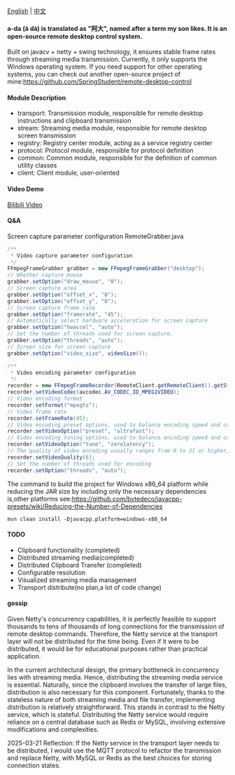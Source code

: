 [English](README.md) | [中文](README_zh.md)

#### a-da (ā dà) is translated as "阿大", named after a term my son likes. It is an open-source remote desktop control system.

Built on javacv + netty + swing technology, it ensures stable frame rates through streaming media transmission. Currently,
it only supports the Windows operating system. If you need support for other operating systems, you can check out another 
open-source project of mine:https://github.com/SpringStudent/remote-desktop-control

#### Module Description

* transport: Transmission module, responsible for remote desktop instructions and clipboard transmission
* stream: Streaming media module, responsible for remote desktop screen transmission
* registry: Registry center module, acting as a service registry center
* protocol: Protocol module, responsible for protocol definition
* common: Common module, responsible for the definition of common utility classes
* client: Client module, user-oriented

#### Video Demo

[Bilibili Video](https://www.bilibili.com/video/BV1q5ZCYvEJ3/)

#### Q&A

Screen capture parameter configuration RemoteGrabber.java

```java
/**
 * Video capture parameter configuration
 */
FFmpegFrameGrabber grabber = new FFmpegFrameGrabber("desktop");
// Whether capture mouse
grabber.setOption("draw_mouse", "0");
// Screen capture area
grabber.setOption("offset_x", "0");
grabber.setOption("offset_y", "0");
// Screen capture frame rate
grabber.setOption("framerate", "45");
// Automatically select hardware acceleration for screen capture
grabber.setOption("hwaccel", "auto");
// Set the number of threads used for screen capture.
grabber.setOption("threads", "auto");
// Screen size for screen capture
grabber.setOption("video_size", videoSize());

/**
 * Video encoding parameter configuration
 */
recorder = new FFmpegFrameRecorder(RemoteClient.getRemoteClient().getStreamServer() + "/receive?id=" + streamId, grabber.getImageWidth(), grabber.getImageHeight());
recorder.setVideoCodec(avcodec.AV_CODEC_ID_MPEG1VIDEO);
// Video encoding format
recorder.setFormat("mpegts");
// Video frame rate
recorder.setFrameRate(45);
// Video encoding preset options, used to balance encoding speed and compression efficiency
recorder.setVideoOption("preset", "ultrafast");
// Video encoding tuning options, used to balance encoding speed and compression efficiency
recorder.setVideoOption("tune", "zerolatency");
// The quality of video encoding usually ranges from 0 to 21 or higher, with 0 being the highest quality
recorder.setVideoQuality(6);
// Set the number of threads used for encoding
recorder.setOption("threads", "auto");
``` 

The command to build the project for Windows x86_64 platform while reducing the JAR size by including only the necessary dependencies is,other platforms see:https://github.com/bytedeco/javacpp-presets/wiki/Reducing-the-Number-of-Dependencies

`mvn clean install -Djavacpp.platform=windows-x86_64`

#### TODO

* Clipboard functionality (completed)
* Distributed streaming media(completed)
* Distributed Clipboard Transfer (completed)
* Configurable resolution
* Visualized streaming media management
* Transport distribute(no plan,a lot of code change)

#### gossip

Given Netty's concurrency capabilities, it is perfectly feasible to support thousands to tens of thousands of long connections for the transmission of remote desktop commands. Therefore, the Netty service at the transport layer will not be distributed for the time being. Even if it were to be distributed, it would be for educational purposes rather than practical application.

In the current architectural design, the primary bottleneck in concurrency lies with streaming media. Hence, distributing the streaming media service is essential. Naturally, since the clipboard involves the transfer of large files, distribution is also necessary for this component. Fortunately, 
thanks to the stateless nature of both streaming media and file transfer, implementing distribution is relatively straightforward. This stands in contrast to the Netty service, which is stateful. Distributing the Netty service would require reliance on a central database such as Redis or MySQL, involving extensive modifications and complexities.

2025-03-21 Reflection: If the Netty service in the transport layer needs to be distributed, I would use the MQTT protocol to refactor the transmission and replace Netty, with MySQL or Redis as the best choices for storing connection states.